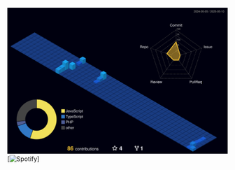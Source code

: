 
![3D Contribution Calendar](./profile-3d-contrib/profile-night-view.svg)
[![Spotify](https://open.spotify.com/intl-pt/track/6QSYz3Nlcxwv1x0RWIgMoj)]
